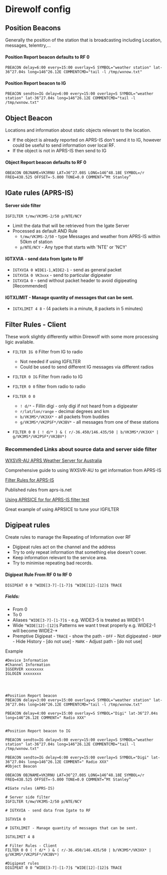 
# Direwolf config

## Position Beacons
  Generally the position of the station that is broadcasting including Location, messages, telemtry,...

#### Position Report beacon defaults to RF 0

`PBEACON delay=6:00 every=15:00 overlay=S SYMBOL="weather station" lat-36^27.04s long=146^26.12E COMMENTCMD="tail -l /tmp/wxnow.txt"`

#### Position Report beacon to IG

`PBEACON sendto=IG delay=6:00 every=15:00 overlay=S SYMBOL="weather station" lat-36^27.04s long=146^26.12E COMMENTCMD="tail -l /tmp/wxnow.txt"`


## Object Beacon
  Locations and information about static objects relevant to the location.
- If the object is already reported on APRS-IS don't send it to IG, however could be useful to send information over local RF.
- If the object is not in APRS-IS then send to IG

#### Object Report beacon defaults to RF 0

`OBEACON OBJNAME=VK3RNU LAT=36^27.08S LONG=146^48.18E SYMBOL=/r
FREQ=438.525 OFFSET=-5.000 TONE=0.0 COMMENT=”Mt Stanley”`

## IGate rules (APRS-IS)

#### Server side filter
  `IGFILTER t/mw/VK3MS-2/50 p/NTE/NCY`

- Limit the data that will be retrieved from the Igate Server
- Processed as default AND Rule
  - `t/mw/VK3MS-2/50` - type Messages and weather from APRS-IS within 50km of station
  - `p/NTE/NCY` - Any type that starts with 'NTE' or 'NCY'



#### IGTXVIA - send data from Igate to RF

- `IGTXVIA 0 WIDE1-1,WIDE2-1`   - send as general packet
- `IGTXVIA 0 VK3xxx`     - send to particular digipeater
- `IGTXVIA 0`    - send without packet header to avoid digipeating [Recommended]



#### IGTXLIMIT - Manage quantity of messages that can be sent.


- `IGTXLIMIT 4 8` - (4 packets in a minute, 8 packets in 5 minutes)

## Filter Rules - Client
 These work slightly differently within Direwolf with some more processing ligic available.

- `FILTER IG 0` Filter from IG to radio
  - Not needed if using IGFILTER
  - Could be used to send different IG messages via different radios
- `FILTER 0 IG` Filter from radio to IG
- `FILTER 0 0` filter from radio to radio


- `FILTER 0 0 `
  - `! d/*` - Fillin digi - only digi if not heard from a digipeater
  - `r/lat/lon/range` - decimal degrees and km
  - `b/VK3MS*/VK3XX*` - all packets from buddies
  - `g/VK3MS*/VK2PSF*/VK3BV*` - all messages from one of these stations
- `FILTER 0 0 ( ! d/* ) & ( r/-36.450/146.435/50 | b/VK3MS*/VK3XX* | g/VK3MS*/VK2PSF*/VK3BV*)`

### Recommended Links about source data and server side filter

[WXSVR-AU APRS Weather Server for Australia][e31280c1]

  [e31280c1]: http://mckserver-aw.mmckernan.id.au/wxsvr-au/index.php "AU Weather SERVER"

  Comprehensive guide to using WXSVR-AU to get information from APRS-IS

[Filter Rules for APRS-IS][203c4a3f]

  [203c4a3f]: http://www.aprs-is.net/javaprsfilter.aspx "Filter Rules"

  Published rules from aprs-is.net

[Using APRSICE for for APRS-IS filter test][7c9ff106]

  [7c9ff106]: https://groups.io/g/APRSISCE/topic/34600041 "APRSICE filter test"

  Great example of using APRSICE to tune your IGFILTER

## Digipeat rules
  Create rules to manage the Repeating of Information over RF
- Digipeat rules act on the channel and the address
- Try to only repeat information that something else doesn't cover.
- Keep information relevant to the service area.
- Try to minimise repeating bad records.

#### Digipeat Rule From RF 0 to RF 0  
  `DIGIPEAT 0 0 ^WIDE[3-7]-[1-7]$ ^WIDE[12]-[12]$ TRACE`

##### Fields:

  - From 0
  - To 0
  - Aliases `^WIDE[3-7]-[1-7]$` - e.g. WIDE3-5 is treated as WIDE1-1
  - Wide `^WIDE[12]-[12]$` Patterns we want t treat properly e.g. WIDE2-1 will become WIDE2-*
  -  Premptive Digipeat
    - `TRACE` - show the path
    - `OFF` - Not digipeated
    - `DROP` - Hide History - [do not use]
    - `MARK` - Adjust path - [do not use]


Example

```
#Device Information
#Channel Information
IGSERVER xxxxxxxx
IGLOGIN xxxxxxxx




#Position Report beacon
PBEACON delay=3:00 every=15:00 overlay=S SYMBOL="weather station" lat-36^27.04s long=146^26.12E COMMENTCMD="tail -l /tmp/wxnow.txt"

PBEACON delay=4:00 every=15:00 overlay=S SYMBOL="Digi" lat-36^27.04s long=146^26.12E COMMENT=" Radio XXX"


#Position Report beacon to IG

PBEACON sendto=IG delay=5:00 every=15:00 overlay=S SYMBOL="weather station" lat-36^27.04s long=146^26.12E COMMENTCMD="tail -l /tmp/wxnow.txt"

PBEACON sendto=IG delay=6:00 every=15:00 overlay=S SYMBOL="Digi" lat-36^27.04s long=146^26.12E COMMENT=" Radio XXX"
#Object Beacon

OBEACON OBJNAME=VK3RNU LAT=36^27.08S LONG=146^48.18E SYMBOL=/r FREQ=438.525 OFFSET=-5.000 TONE=0.0 COMMENT=”Mt Stanley”

#IGate rules (APRS-IS)

# Server side filter
IGFILTER t/mw/VK3MS-2/50 p/NTE/NCY

# IGTXVIA - send data from Igate to RF

IGTXVIA 0

# IGTXLIMIT - Manage quantity of messages that can be sent.

IGTXLIMIT 4 8

# Filter Rules - Client
FILTER 0 0 ( ! d/* ) & ( r/-36.450/146.435/50 | b/VK3MS*/VK3XX* | g/VK3MS*/VK2PSF*/VK3BV*)

#Digipeat rules
DIGIPEAT 0 0 ^WIDE[3-7]-[1-7]$ ^WIDE[12]-[12]$ TRACE
```
